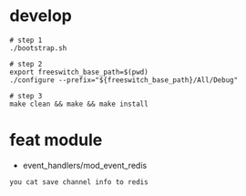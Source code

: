 # develop
```shell
# step 1
./bootstrap.sh

# step 2
export freeswitch_base_path=$(pwd)
./configure --prefix="${freeswitch_base_path}/All/Debug"

# step 3
make clean && make && make install 

```

# feat module
* event_handlers/mod_event_redis
```
you cat save channel info to redis
```

